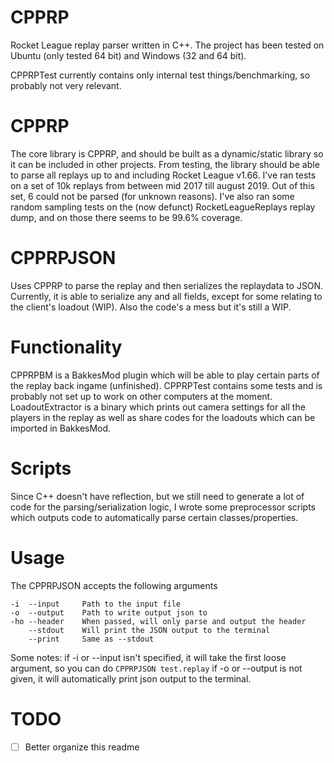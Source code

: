 # CPPRP

Rocket League replay parser written in C++. The project has been tested on Ubuntu (only tested 64 bit) and Windows (32 and 64 bit).

CPPRPTest currently contains only internal test things/benchmarking, so probably not very relevant. 

# CPPRP
The core library is CPPRP, and should be built as a dynamic/static library so it can be included in other projects. From testing, the library should be able to parse all replays up to and including Rocket League v1.66. I've ran tests on a set of 10k replays from between mid 2017 till august 2019. Out of this set, 6 could not be parsed (for unknown reasons). I've also ran some random sampling tests on the (now defunct) RocketLeagueReplays replay dump, and on those there seems to be 99.6% coverage.

# CPPRPJSON
Uses CPPRP to parse the replay and then serializes the replaydata to JSON. Currently, it is able to serialize any and all fields, except for some relating to the client's loadout (WIP). Also the code's a mess but it's still a WIP.

# Functionality

CPPRPBM is a BakkesMod plugin which will be able to play certain parts of the replay back ingame (unfinished).
CPPRPTest contains some tests and is probably not set up to work on other computers at the moment.
LoadoutExtractor is a binary which prints out camera settings for all the players in the replay as well as share codes for the loadouts which can be imported in BakkesMod.

# Scripts
Since C++ doesn't have reflection, but we still need to generate a lot of code for the parsing/serialization logic, I wrote some preprocessor scripts which outputs code to automatically parse certain classes/properties.

# Usage
The CPPRPJSON accepts the following arguments
```
-i  --input     Path to the input file
-o  --output    Path to write output json to
-ho --header    When passed, will only parse and output the header
    --stdout    Will print the JSON output to the terminal
    --print     Same as --stdout
```

Some notes:
if -i or --input isn't specified, it will take the first loose argument, so you can do `CPPRPJSON test.replay`
if -o or --output is not given, it will automatically print json output to the terminal.

# TODO
- [ ] Better organize this readme
